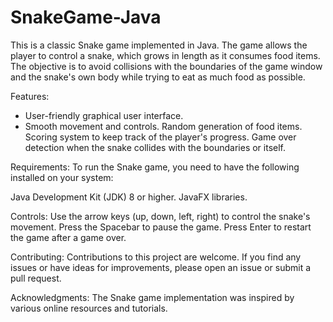 # SnakeGame-Java
This is a classic Snake game implemented in Java. The game allows the player to control a snake, which grows in length as it consumes food items. The objective is to avoid collisions with the boundaries of the game window and the snake's own body while trying to eat as much food as possible.

Features:
- User-friendly graphical user interface.
- Smooth movement and controls.
Random generation of food items.
Scoring system to keep track of the player's progress.
Game over detection when the snake collides with the boundaries or itself.

Requirements:
To run the Snake game, you need to have the following installed on your system:

Java Development Kit (JDK) 8 or higher.
JavaFX libraries.

Controls:
Use the arrow keys (up, down, left, right) to control the snake's movement.
Press the Spacebar to pause the game.
Press Enter to restart the game after a game over.

Contributing:
Contributions to this project are welcome. If you find any issues or have ideas for improvements, please open an issue or submit a pull request.

Acknowledgments:
The Snake game implementation was inspired by various online resources and tutorials.
